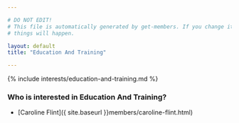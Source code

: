 ```yaml
---

# DO NOT EDIT!
# This file is automatically generated by get-members. If you change it, bad
# things will happen.

layout: default
title: "Education And Training"

---
```


{% include interests/education-and-training.md %}

### Who is interested in Education And Training?


* [Caroline Flint]({ site.baseurl }}members/caroline-flint.html)
